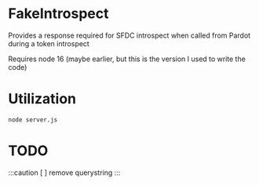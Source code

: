 # FakeIntrospect
Provides a response required for SFDC introspect when called from Pardot during a token introspect

Requires node 16 (maybe earlier, but this is the version I used to write the code)

# Utilization

```
node server.js
```


# TODO
:::caution
[ ] remove querystring 
:::

